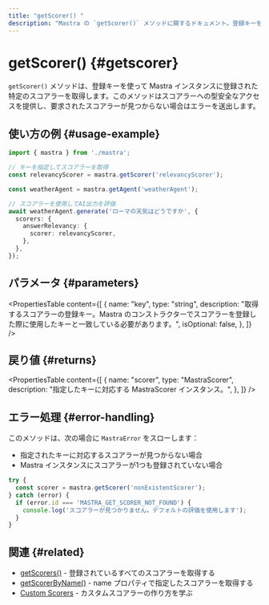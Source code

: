 ```yaml
---
title: "getScorer() "
description: "Mastra の `getScorer()` メソッドに関するドキュメント。登録キーを指定して特定のスコアラーを取得します。"
---
```


# getScorer() \{#getscorer\}

`getScorer()` メソッドは、登録キーを使って Mastra インスタンスに登録された特定のスコアラーを取得します。このメソッドはスコアラーへの型安全なアクセスを提供し、要求されたスコアラーが見つからない場合はエラーを送出します。

## 使い方の例 \{#usage-example\}

```typescript
import { mastra } from './mastra';

// キーを指定してスコアラーを取得
const relevancyScorer = mastra.getScorer('relevancyScorer');

const weatherAgent = mastra.getAgent('weatherAgent');

// スコアラーを使用してAI出力を評価
await weatherAgent.generate('ローマの天気はどうですか', {
  scorers: {
    answerRelevancy: {
      scorer: relevancyScorer,
    },
  },
});
```

## パラメータ \{#parameters\}

<PropertiesTable
  content={[
{
name: "key",
type: "string",
description: "取得するスコアラーの登録キー。Mastra のコンストラクターでスコアラーを登録した際に使用したキーと一致している必要があります。",
isOptional: false,
},
]}
/>

## 戻り値 \{#returns\}

<PropertiesTable
  content={[
{
name: "scorer",
type: "MastraScorer",
description: "指定したキーに対応する MastraScorer インスタンス。",
},
]}
/>

## エラー処理 \{#error-handling\}

このメソッドは、次の場合に `MastraError` をスローします：

* 指定されたキーに対応するスコアラーが見つからない場合
* Mastra インスタンスにスコアラーが1つも登録されていない場合

```typescript
try {
  const scorer = mastra.getScorer('nonExistentScorer');
} catch (error) {
  if (error.id === 'MASTRA_GET_SCORER_NOT_FOUND') {
    console.log('スコアラーが見つかりません。デフォルトの評価を使用します');
  }
}
```

## 関連 \{#related\}

* [getScorers()](/docs/reference/core/getScorers) - 登録されているすべてのスコアラーを取得する
* [getScorerByName()](/docs/reference/core/getScorerByName) - name プロパティで指定したスコアラーを取得する
* [Custom Scorers](/docs/scorers/custom-scorers) - カスタムスコアラーの作り方を学ぶ